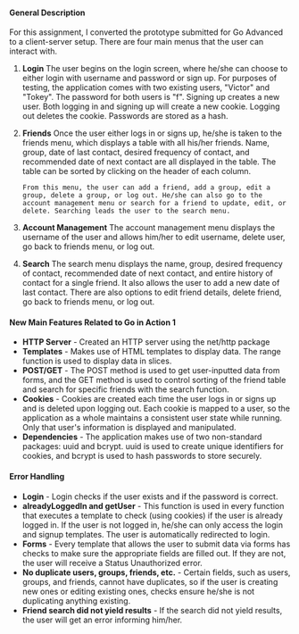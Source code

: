 #### General Description

For this assignment, I converted the prototype submitted for Go Advanced to a client-server setup. There are four main menus that the user can interact with.

1.  **Login**
    The user begins on the login screen, where he/she can choose to either login with username and password or sign up. For purposes of testing, the application comes with two existing users, "Victor" and "Tokey". The password for both users is "f". Signing up creates a new user. Both logging in and signing up will create a new cookie. Logging out deletes the cookie. Passwords are stored as a hash.

2.  **Friends**
    Once the user either logs in or signs up, he/she is taken to the friends menu, which displays a table with all his/her friends. Name, group, date of last contact, desired frequency of contact, and recommended date of next contact are all displayed in the table. The table can be sorted by clicking on the header of each column.

        From this menu, the user can add a friend, add a group, edit a group, delete a group, or log out. He/she can also go to the account management menu or search for a friend to update, edit, or delete. Searching leads the user to the search menu.

3.  **Account Management**
    The account management menu displays the username of the user and allows him/her to edit username, delete user, go back to friends menu, or log out.

4.  **Search**
    The search menu displays the name, group, desired frequency of contact, recommended date of next contact, and entire history of contact for a single friend. It also allows the user to add a new date of last contact. There are also options to edit friend details, delete friend, go back to friends menu, or log out.

#### New Main Features Related to Go in Action 1

- **HTTP Server** - Created an HTTP server using the net/http package
- **Templates** - Makes use of HTML templates to display data. The range function is used to display data in slices.
- **POST/GET** - The POST method is used to get user-inputted data from forms, and the GET method is used to control sorting of the friend table and search for specific friends with the search function.
- **Cookies** - Cookies are created each time the user logs in or signs up and is deleted upon logging out. Each cookie is mapped to a user, so the application as a whole maintains a consistent user state while running. Only that user's information is displayed and manipulated.
- **Dependencies** - The application makes use of two non-standard packages: uuid and bcrypt. uuid is used to create unique identifiers for cookies, and bcrypt is used to hash passwords to store securely.

#### Error Handling

- **Login** - Login checks if the user exists and if the password is correct.
- **alreadyLoggedIn and getUser** - This function is used in every function that executes a template to check (using cookies) if the user is already logged in. If the user is not logged in, he/she can only access the login and signup templates. The user is automatically redirected to login.
- **Forms** - Every template that allows the user to submit data via forms has checks to make sure the appropriate fields are filled out. If they are not, the user will receive a Status Unauthorized error.
- **No duplicate users, groups, friends, etc.** - Certain fields, such as users, groups, and friends, cannot have duplicates, so if the user is creating new ones or editing existing ones, checks ensure he/she is not duplicating anything existing.
- **Friend search did not yield results** - If the search did not yield results, the user will get an error informing him/her.
